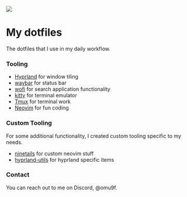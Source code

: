 <img src="assets/images/cover.jpg">

# My dotfiles

The dotfiles that I use in my daily workflow.

<!-- ### Plug

Check out my [website](link) for more info -->

### Tooling

- [Hyprland](https://hyprland.org/) for window tiling
- [waybar](https://github.com/Alexays/Waybar) for status bar
- [wofi](https://wiki.hyprland.org/Useful-Utilities/App-Launchers/#wofi) for search application functionality
- [kitty](https://github.com/kovidgoyal/kitty) for terminal emulator
- [Tmux](https://github.com/tmux/tmux/wiki) for terminal work
- [Neovim](https://neovim.io/) for fun coding

### Custom Tooling

For some additional functionality, I created custom tooling specific to my needs.

- [ninetails](https://github.com/omu9f/ninetails) for custom neovim stuff
- [hyprland-utils](https://github.com/omu9f/hyprland-utils) for hyprland specific items

### Contact

You can reach out to me on Discord, @omu9f.
